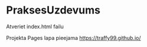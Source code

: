 # PraksesUzdevums
Atveriet index.html failu

Projekta Pages lapa pieejama https://traffy99.github.io/
